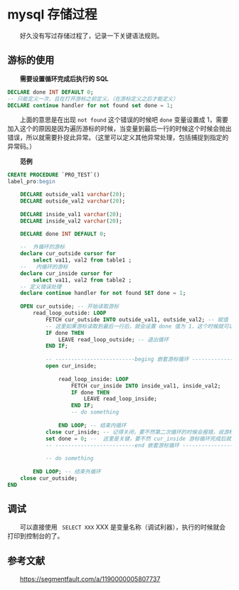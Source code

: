 # mysql 存储过程

　　好久没有写过存储过程了，记录一下关键语法规则。

## 游标的使用

　　**需要设置循环完成后执行的 SQL**

```sql
DECLARE done INT DEFAULT 0;
-- 只能定义一次，且在打开游标之前定义。（在游标定义之后才能定义）
DECLARE continue handler for not found set done = 1;
```

　　上面的意思是在出现 `not found` 这个错误的时候吧 `done` 变量设置成 1，需要加入这个的原因是因为遍历游标的时候，当变量到最后一行的时候这个时候会抛出错误，所以就需要扑捉此异常。（这里可以定义其他异常处理，包括捕捉到指定的异常码。）

　　**范例**

```sql
CREATE PROCEDURE `PRO_TEST`()
label_pro:begin

	DECLARE outside_val1 varchar(20);
	DECLARE outside_val2 varchar(20);
	   
	DECLARE inside_val1 varchar(20);
	DECLARE inside_val2 varchar(20);
        
	DECLARE done INT DEFAULT 0;

	--  外循环的游标
	declare cur_outside cursor for
		select va11, val2 from table1 ;
	--   内循环的游标
	declare cur_inside cursor for
		select va11, val2 from table2 ;  
    -- 定义错误处理        
	declare continue handler for not found SET done = 1;
	
	OPEN cur_outside; -- 开始读取游标
		read_loop_outside: LOOP
			FETCH cur_outside INTO outside_val1, outside_val2; -- 赋值
			-- 这里如果游标读取到最后一行后，就会设置 done 值为 1，这个时候就可以退出循环了。
			IF done THEN
				LEAVE read_loop_outside; -- 退出循环
			END IF;
			 
			-- -------------------------beging 嵌套游标循环 -------------------------
			open cur_inside;
						
				read_loop_inside: LOOP
					FETCH cur_inside INTO inside_val1, inside_val2;
					IF done THEN
						LEAVE read_loop_inside;
					END IF;
					-- do something	
						
				END LOOP; -- 结束内循环
			close cur_inside; -- 记得关闭，要不然第二次循环的时候会报错，说游标已经打开了		
			set done = 0; --  这里是关键，要不然 cur_inside 游标循环完成后就会出现退出情况了
			-- -------------------------end 嵌套游标循环 ----------------------------
			
			-- do something
			
		END LOOP; -- 结束外循环
	close cur_outside;
END
```

## 调试

　　可以直接使用 ` SELECT XXX` XXX 是变量名称（调试利器），执行的时候就会打印到控制台的了。

## 参考文献

　　https://segmentfault.com/a/1190000005807737
